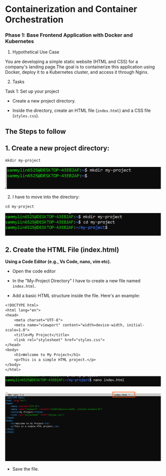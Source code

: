 # Containerization and Container Orchestration

### Phase 1: Base Frontend Application with Docker and Kubernetes

1. Hypothetical Use Case

You are developing a simple static website (HTML and CSS) for a company's landing page.The goal is to containerize this application using Docker, deploy it to a Kubernetes cluster, and access it through Nginx.


2. Tasks

Task 1: Set up your project

- Create a new project directory.

- Inside the directory, create an HTML file (`index.html`) and a CSS file (`styles.css`).

## The Steps to follow

## 1. Create a new project directory:

```
mkdir my-project
```
![The Image shows the creation of project directory](image/images/my-project-directory.png)

2. I have to move into the directory:

```
cd my-project
```
![The Image shows to move into the project directory](image/images/cd-my-project.png)


## 2. Create the HTML File (index.html)

**Using a Code Editor (e.g., Vs Code, nano, vim etc).**

- Open the code editor

- In the "My-Project Directory" I have to create a new file named `index.html`.

- Add a basic HTML structure inside the file. Here's an example:

```
<!DOCTYPE html>
<html lang="en">
<head>
    <meta charset="UTF-8">
    <meta name="viewport" content="width=device-width, initial-scale=1.0">
    <title>My Project</title>
    <link rel="stylesheet" href="styles.css">
</head>
<body>
    <h1>Welcome to My Project</h1>
    <p>This is a simple HTML project.</p>
</body>
</html>
```

![The Image shows the creation of index.html file](image/images/index.html.png)


![The Image shows the creation of index.html file](image/images/index.html1.png)

- Save the file.



